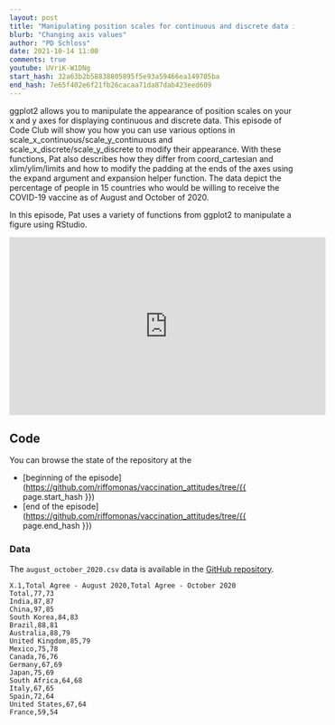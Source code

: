 ```yaml
---
layout: post
title: "Manipulating position scales for continuous and discrete data in ggplot2 (CC154)"
blurb: "Changing axis values"
author: "PD Schloss"
date: 2021-10-14 11:00
comments: true
youtube: UVriK-W1DNg
start_hash: 32a63b2b58838805895f5e93a59466ea149705ba
end_hash: 7e65f402e6f21fb26cacaa71da87dab423eed609
---
```


ggplot2 allows you to manipulate the appearance of position scales on your x and y axes for displaying continuous and discrete data. This episode of Code Club will show you how you can use various options in scale_x_continuous/scale_y_continuous and scale_x_discrete/scale_y_discrete to modify their appearance. With these functions, Pat also describes how they differ from coord_cartesian and xlim/ylim/limits and how to modify the padding at the ends of the axes using the expand argument and expansion helper function. The data depict the percentage of people in 15 countries who would be willing to receive the COVID-19 vaccine as of August and October of 2020.

In this episode, Pat uses a variety of functions from ggplot2 to manipulate a figure using RStudio.


<iframe style="margin: 0 auto;display:block;" width="560" height="315" src="https://www.youtube.com/embed/{{ page.youtube }}" frameborder="0" allow="accelerometer; autoplay; encrypted-media; gyroscope; picture-in-picture" allowfullscreen></iframe>


## Code

You can browse the state of the repository at the
* [beginning of the episode](https://github.com/riffomonas/vaccination_attitudes/tree/{{ page.start_hash }})
* [end of the episode](https://github.com/riffomonas/vaccination_attitudes/tree/{{ page.end_hash }})


### Data

The `august_october_2020.csv` data is available in the [GitHub repository](https://raw.githubusercontent.com/riffomonas/vaccination_attitudes/3f39b9e09618144874ced760c9a6332498e3a19c/august_october_2020.csv).

```
X.1,Total Agree - August 2020,Total Agree - October 2020
Total,77,73
India,87,87
China,97,85
South Korea,84,83
Brazil,88,81
Australia,88,79
United Kingdom,85,79
Mexico,75,78
Canada,76,76
Germany,67,69
Japan,75,69
South Africa,64,68
Italy,67,65
Spain,72,64
United States,67,64
France,59,54
```
